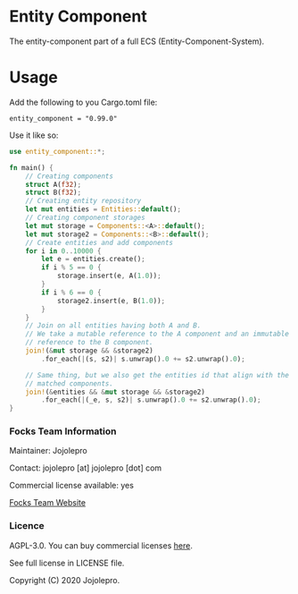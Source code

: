 # Entity Component
The entity-component part of a full ECS (Entity-Component-System).

# Usage
Add the following to you Cargo.toml file:
```
entity_component = "0.99.0"
```

Use it like so:
```rust
use entity_component::*;

fn main() {
    // Creating components
    struct A(f32);
    struct B(f32);
    // Creating entity repository
    let mut entities = Entities::default();
    // Creating component storages
    let mut storage = Components::<A>::default();
    let mut storage2 = Components::<B>::default();
    // Create entities and add components
    for i in 0..10000 {
        let e = entities.create();
        if i % 5 == 0 {
            storage.insert(e, A(1.0));
        }
        if i % 6 == 0 {
            storage2.insert(e, B(1.0));
        }
    }
    // Join on all entities having both A and B.
    // We take a mutable reference to the A component and an immutable
    // reference to the B component.
    join!(&mut storage && &storage2)
        .for_each(|(s, s2)| s.unwrap().0 += s2.unwrap().0);

    // Same thing, but we also get the entities id that align with the
    // matched components.
    join!(&entities && &mut storage && &storage2)
        .for_each(|(_e, s, s2)| s.unwrap().0 += s2.unwrap().0);
}
```

### Focks Team Information
Maintainer: Jojolepro

Contact: jojolepro [at] jojolepro [dot] com

Commercial license available: yes

[Focks Team Website](https://jojolepro.com/focks)

### Licence
AGPL-3.0. You can buy commercial licenses [here](https://jojolepro.com/focks/).

See full license in LICENSE file.

Copyright (C) 2020 Jojolepro.
